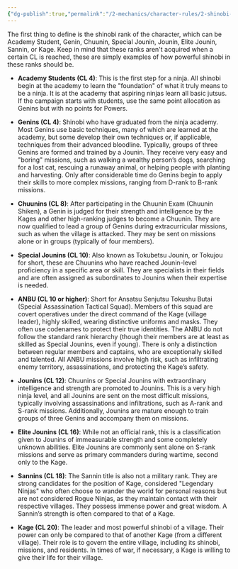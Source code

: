 ```yaml
---
{"dg-publish":true,"permalink":"/2-mechanics/character-rules/2-shinobi-rank/","noteIcon":""}
---
```


The first thing to define is the shinobi rank of the character, which can be Academy Student, Genin, Chuunin, Special Jounin, Jounin, Elite Jounin, Sannin, or Kage. Keep in mind that these ranks aren't acquired when a certain CL is reached, these are simply examples of how powerful shinobi in these ranks should be.

- **Academy Students (CL 4)**: This is the first step for a ninja. All shinobi begin at the academy to learn the "foundation" of what it truly means to be a ninja. It is at the academy that aspiring ninjas learn all basic jutsus. If the campaign starts with students, use the same point allocation as Genins but with no points for Powers.

- **Genins (CL 4)**: Shinobi who have graduated from the ninja academy. Most Genins use basic techniques, many of which are learned at the academy, but some develop their own techniques or, if applicable, techniques from their advanced bloodline. Typically, groups of three Genins are formed and trained by a Jounin. They receive very easy and "boring" missions, such as walking a wealthy person’s dogs, searching for a lost cat, rescuing a runaway animal, or helping people with planting and harvesting. Only after considerable time do Genins begin to apply their skills to more complex missions, ranging from D-rank to B-rank missions.

- **Chuunins (CL 8)**: After participating in the Chuunin Exam (Chuunin Shiken), a Genin is judged for their strength and intelligence by the Kages and other high-ranking judges to become a Chuunin. They are now qualified to lead a group of Genins during extracurricular missions, such as when the village is attacked. They may be sent on missions alone or in groups (typically of four members).

- **Special Jounins (CL 10)**: Also known as Tokubetsu Jounin, or Tokujou for short, these are Chuunins who have reached Jounin-level proficiency in a specific area or skill. They are specialists in their fields and are often assigned as subordinates to Jounins when their expertise is needed.

- **ANBU (CL 10 or higher)**: Short for Ansatsu Senjutsu Tokushu Butai (Special Assassination Tactical Squad). Members of this squad are covert operatives under the direct command of the Kage (village leader), highly skilled, wearing distinctive uniforms and masks. They often use codenames to protect their true identities. The ANBU do not follow the standard rank hierarchy (though their members are at least as skilled as Special Jounins, even if young). There is only a distinction between regular members and captains, who are exceptionally skilled and talented. All ANBU missions involve high risk, such as infiltrating enemy territory, assassinations, and protecting the Kage’s safety.

- **Jounins (CL 12)**: Chuunins or Special Jounins with extraordinary intelligence and strength are promoted to Jounins. This is a very high ninja level, and all Jounins are sent on the most difficult missions, typically involving assassinations and infiltrations, such as A-rank and S-rank missions. Additionally, Jounins are mature enough to train groups of three Genins and accompany them on missions.

- **Elite Jounins (CL 16)**: While not an official rank, this is a classification given to Jounins of immeasurable strength and some completely unknown abilities. Elite Jounins are commonly sent alone on S-rank missions and serve as primary commanders during wartime, second only to the Kage.

- **Sannins (CL 18)**: The Sannin title is also not a military rank. They are strong candidates for the position of Kage, considered "Legendary Ninjas" who often choose to wander the world for personal reasons but are not considered Rogue Ninjas, as they maintain contact with their respective villages. They possess immense power and great wisdom. A Sannin’s strength is often compared to that of a Kage.

- **Kage (CL 20)**: The leader and most powerful shinobi of a village. Their power can only be compared to that of another Kage (from a different village). Their role is to govern the entire village, including its shinobi, missions, and residents. In times of war, if necessary, a Kage is willing to give their life for their village.